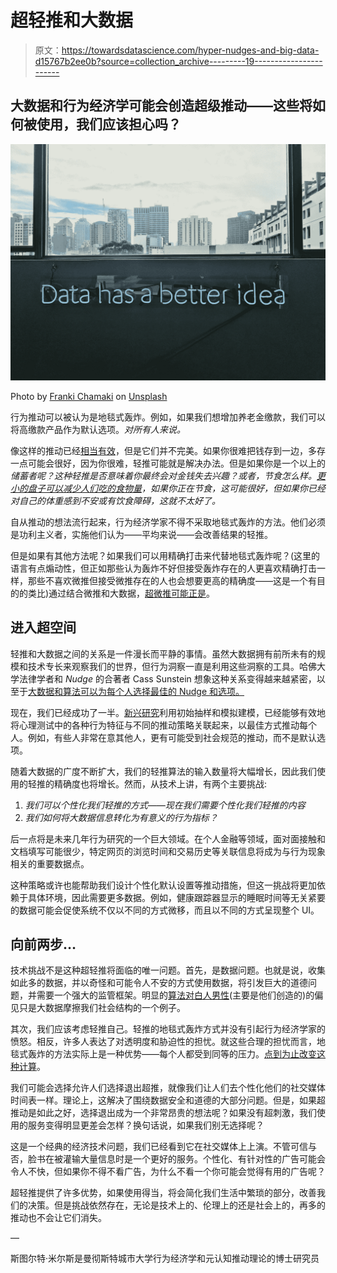 # 超轻推和大数据

> 原文：<https://towardsdatascience.com/hyper-nudges-and-big-data-d15767b2ee0b?source=collection_archive---------19----------------------->

## 大数据和行为经济学可能会创造超级推动——这些将如何被使用，我们应该担心吗？

![](img/cad5ec01b242a2b65b1cdb950c36d82c.png)

Photo by [Franki Chamaki](https://unsplash.com/@franki?utm_source=medium&utm_medium=referral) on [Unsplash](https://unsplash.com?utm_source=medium&utm_medium=referral)

行为推动可以被认为是地毯式轰炸。例如，如果我们想增加养老金缴款，我们可以将高缴款产品作为默认选项。*对所有人来说。*

像这样的推动已经[相当有效](https://www.bi.team/blogs/automatic-enrolment-and-pensions-a-behavioural-success-story/)，但是它们并不完美。如果你很难把钱存到一边，多存一点可能会很好，因为你很难，轻推可能就是解决办法。但是如果你是一个以上的*储蓄者呢？这种轻推是否意味着你最终会对金钱失去兴趣？或者，节食怎么样。[更小的盘子可以减少人们吃的食物量](https://www.researchgate.net/profile/Brian_Wansink/publication/42389970_The_largest_Last_Supper_Depictions_of_food_portions_and_plate_size_increased_over_the_millennium/links/551e75ce0cf2a2d9e13bc1bf/The-largest-Last-Supper-Depictions-of-food-portions-and-plate-size-increased-over-the-millennium.pdf?_sg=3hfySHUZ606E25iuaarD1BMUWDXQBcCpxzvS-ANJUiFIyv13GypDe8-DDU9BcZZfWTPtB6IwAGZqZ2P7DAkr5CIwD3DcXX4HEtw.l90QIjNsqqc1ca8tq6fOK_wa-jE1CV10xc6_jlQ9F6E0FAlqPVzPrTeMD4GyFueJNj98jxVfdbxXIMZWd6bxiw)，如果你正在节食，这可能很好，但如果你已经对自己的体重感到不安或有饮食障碍，这就不太好了。*

自从推动的想法流行起来，行为经济学家不得不采取地毯式轰炸的方法。他们必须是功利主义者，实施他们认为——平均来说——会改善结果的轻推。

但是如果有其他方法呢？如果我们可以用精确打击来代替地毯式轰炸呢？(这里的语言有点煽动性，但正如那些认为轰炸不好但接受轰炸存在的人更喜欢精确打击一样，那些不喜欢微推但接受微推存在的人也会想要更高的精确度——这是一个有目的的类比)通过结合微推和大数据，[超微推可能正是](https://www.tandfonline.com/doi/abs/10.1080/1369118X.2016.1186713)。

## 进入超空间

轻推和大数据之间的关系是一件漫长而平静的事情。虽然大数据拥有前所未有的规模和技术专长来观察我们的世界，但行为洞察一直是利用这些洞察的工具。哈佛大学法律学者和 *Nudge* 的合著者 Cass Sunstein 想象这种关系变得越来越紧密，以至于[大数据和算法可以为每个人选择最佳的 Nudge 和选项。](https://www-jstor-org.ezproxy.mmu.ac.uk/stable/23528865?pq-origsite=summon&seq=1#metadata_info_tab_contents)

现在，我们已经成功了一半。[新兴研究](https://papers.ssrn.com/sol3/papers.cfm?abstract_id=3324907)利用初始抽样和模拟建模，已经能够有效地将心理测试中的各种行为特征与不同的推动策略关联起来，以最佳方式推动每个人。例如，有些人非常在意其他人，更有可能受到社会规范的推动，而不是默认选项。

随着大数据的广度不断扩大，我们的轻推算法的输入数量将大幅增长，因此我们使用的轻推的精确度也将增长。然而，从技术上讲，有两个主要挑战:

1.  *我们可以个性化我们轻推的方式——现在我们需要个性化我们轻推的内容*
2.  *我们如何将大数据信息转化为有意义的行为指标？*

后一点将是未来几年行为研究的一个巨大领域。在个人金融等领域，面对面接触和文档填写可能很少，特定网页的浏览时间和交易历史等关联信息将成为与行为现象相关的重要数据点。

这种策略或许也能帮助我们设计个性化默认设置等推动措施，但这一挑战将更加依赖于具体环境，因此需要更多数据。例如，健康跟踪器显示的睡眠时间等无关紧要的数据可能会促使系统不仅以不同的方式微移，而且以不同的方式呈现整个 UI。

## 向前两步…

技术挑战不是这种超轻推将面临的唯一问题。首先，是数据问题。也就是说，收集如此多的数据，并以奇怪和可能令人不安的方式使用数据，将引发巨大的道德问题，并需要一个强大的监管框架。明显的[算法对白人男性](https://www.nytimes.com/2018/02/09/technology/facial-recognition-race-artificial-intelligence.html)(主要是他们创造的)的偏见只是大数据摩擦我们社会结构的一个例子。

其次，我们应该考虑轻推自己。轻推的地毯式轰炸方式并没有引起行为经济学家的愤怒。相反，许多人表达了对透明度和胁迫性的担忧。就这些合理的担忧而言，地毯式轰炸的方法实际上是一种优势——每个人都受到同等的压力。[点到为止改变这种计算](https://www.sciencedirect.com/science/article/pii/S0160791X19300661)。

我们可能会选择允许人们选择退出超推，就像我们让人们去个性化他们的社交媒体时间表一样。理论上，这解决了围绕数据安全和道德的大部分问题。但是，如果超推动是如此之好，选择退出成为一个非常昂贵的想法呢？如果没有超刺激，我们使用的服务变得明显更差会怎样？换句话说，如果我们别无选择呢？

这是一个经典的经济技术问题，我们已经看到它在社交媒体上上演。不管可信与否，脸书在被灌输大量信息时是一个更好的服务。个性化、有针对性的广告可能会令人不快，但如果你不得不看广告，为什么不看一个你可能会觉得有用的广告呢？

超轻推提供了许多优势，如果使用得当，将会简化我们生活中繁琐的部分，改善我们的决策。但是挑战依然存在，无论是技术上的、伦理上的还是社会上的，再多的推动也不会让它们消失。

—

斯图尔特·米尔斯是曼彻斯特城市大学行为经济学和元认知推动理论的博士研究员